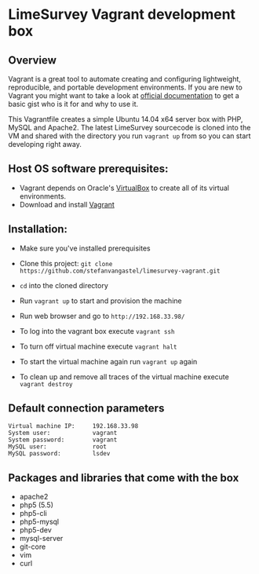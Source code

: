 LimeSurvey Vagrant development box
=======================

## Overview

Vagrant is a great tool to automate creating and configuring lightweight, reproducible, and portable development environments. If you are new to Vagrant you might want to take a look at [official documentation](http://docs.vagrantup.com/v2/why-vagrant/index.html) to get a basic gist who is it for and why to use it.

This Vagrantfile creates a simple Ubuntu 14.04 x64 server box with PHP, MySQL and Apache2. The latest LimeSurvey sourcecode is cloned into the VM and shared with the directory you run `vagrant up` from so you can start developing right away.

## Host OS software prerequisites:

- Vagrant depends on Oracle's [VirtualBox](https://www.virtualbox.org/) to create all of its virtual environments.
- Download and install [Vagrant](http://vagrantup.com)

## Installation:

- Make sure you've installed prerequisites
- Clone this project: `git clone https://github.com/stefanvangastel/limesurvey-vagrant.git`
- `cd` into the cloned directory
- Run `vagrant up` to start and provision the machine
- Run web browser and go to `http://192.168.33.98/`

- To log into the vagrant box execute `vagrant ssh`
- To turn off virtual machine execute `vagrant halt`
- To start the virtual machine again run `vagrant up` again
- To clean up and remove all traces of the virtual machine execute `vagrant destroy`

## Default connection parameters

    Virtual machine IP:     192.168.33.98
    System user:            vagrant
    System password:        vagrant
    MySQL user:             root
    MySQL password:         lsdev

## Packages and libraries that come with the box

- apache2
- php5 (5.5)
- php5-cli
- php5-mysql
- php5-dev
- mysql-server
- git-core
- vim
- curl
